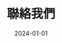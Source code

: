---
title: 聯絡我們
date: 2024-01-01

type: landing

sections:
  - block: contact
    content:
      title: 聯絡我們
      # text: |-
      #   Lorem ipsum dolor sit amet, consectetur adipiscing elit. Integer tempus augue non tempor egestas. Proin nisl nunc, dignissim in accumsan dapibus, auctor ullamcorper neque. Quisque at elit felis. Vestibulum ante ipsum primis in faucibus orci luctus et ultrices posuere cubilia curae; Aenean eget elementum odio. Cras interdum eget risus sit amet aliquet. In volutpat, nisl ut fringilla dignissim, arcu nisl suscipit ante, at accumsan sapien nisl eu eros.
      email: contact@hscgroup.hk
      phone: 888 888 88 88
      address:
        street: 常悅道9號
        city: 九龍灣
        region: 香港
        postcode: '999077'
        country: 中國
        country_code: ZH
      coordinates:
        latitude: '22.3220294'
        longitude: '114.2053606'
      # directions: Enter Building 1 and take the stairs to Office 200 on Floor 2
      office_hours:
        - '10:00 - 13:00'
      # appointment_url: 'https://calendly.com'
      # contact_links:
      #  - icon: comments
      #    icon_pack: fas
      #    name: Discuss on Forum
      #    link: 'https://discourse.gohugo.io'
    
      # Automatically link email and phone or display as text?
      autolink: true
    
      # Email form provider
      form:
        provider: formspree
        formspree:
          id: xleqevqw
        netlify:
          # Enable CAPTCHA challenge to reduce spam?
          captcha: false
    design:
      columns: '1'

  # - block: markdown
  #   content:
  #     title:
  #     subtitle: ''
  #     text:
  #   design:
  #     columns: '1'
  #     background:
  #       image: 
  #         filename: contact.jpg
  #         filters:
  #           brightness: 1
  #         parallax: false
  #         position: center
  #         size: cover
  #         text_color_light: true
  #     spacing:
  #       padding: ['20px', '0', '20px', '0']
  #     css_class: fullscreen
---